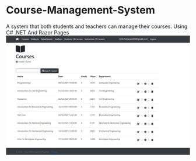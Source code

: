 # Course-Management-System
A system that both students and teachers can manage their courses. Using C# .NET And Razor Pages
![alt text](https://github.com/furkan-atak/Course-Management-System/blob/main/img/Course.jpg?raw=true)
